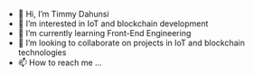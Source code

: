 - 👋 Hi, I’m Timmy Dahunsi
- 👀 I’m interested in IoT and blockchain development
- 🌱 I’m currently learning Front-End Engineering
- 💞️ I’m looking to collaborate on projects in IoT and blockchain technologies
- 📫 How to reach me ...

<!---
timmydah/timmydah is a ✨ special ✨ repository because its `README.md` (this file) appears on your GitHub profile.
You can click the Preview link to take a look at your changes.
--->

